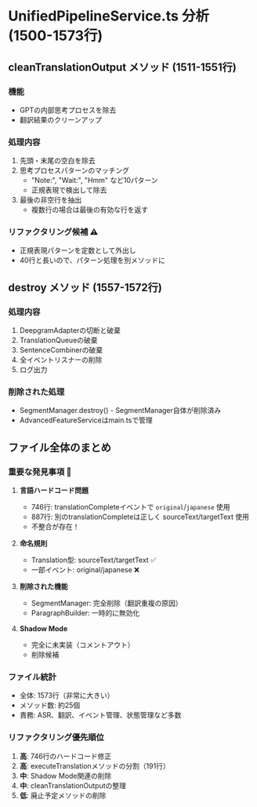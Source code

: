# UnifiedPipelineService.ts 分析 (1500-1573行)

## cleanTranslationOutput メソッド (1511-1551行)
### 機能
- GPTの内部思考プロセスを除去
- 翻訳結果のクリーンアップ

### 処理内容
1. 先頭・末尾の空白を除去
2. 思考プロセスパターンのマッチング
   - "Note:", "Wait:", "Hmm" など10パターン
   - 正規表現で検出して除去
3. 最後の非空行を抽出
   - 複数行の場合は最後の有効な行を返す

### リファクタリング候補 ⚠️
- 正規表現パターンを定数として外出し
- 40行と長いので、パターン処理を別メソッドに

## destroy メソッド (1557-1572行)
### 処理内容
1. DeepgramAdapterの切断と破棄
2. TranslationQueueの破棄
3. SentenceCombinerの破棄
4. 全イベントリスナーの削除
5. ログ出力

### 削除された処理
- SegmentManager.destroy() - SegmentManager自体が削除済み
- AdvancedFeatureServiceはmain.tsで管理

## ファイル全体のまとめ

### 重要な発見事項 🔴
1. **言語ハードコード問題**
   - 746行: translationCompleteイベントで `original`/`japanese` 使用
   - 887行: 別のtranslationCompleteは正しく sourceText/targetText 使用
   - 不整合が存在！

2. **命名規則**
   - Translation型: sourceText/targetText ✅
   - 一部イベント: original/japanese ❌

3. **削除された機能**
   - SegmentManager: 完全削除（翻訳重複の原因）
   - ParagraphBuilder: 一時的に無効化

4. **Shadow Mode**
   - 完全に未実装（コメントアウト）
   - 削除候補

### ファイル統計
- 全体: 1573行（非常に大きい）
- メソッド数: 約25個
- 責務: ASR、翻訳、イベント管理、状態管理など多数

### リファクタリング優先順位
1. **高**: 746行のハードコード修正
2. **高**: executeTranslationメソッドの分割（191行）
3. **中**: Shadow Mode関連の削除
4. **中**: cleanTranslationOutputの整理
5. **低**: 廃止予定メソッドの削除